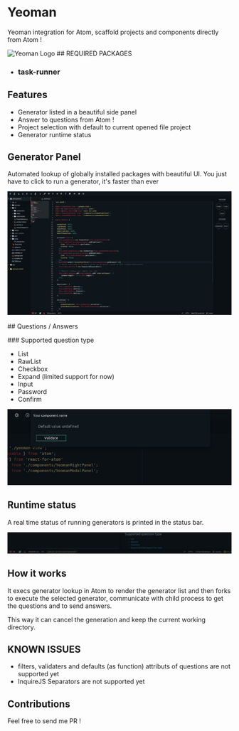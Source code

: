 # Yeoman

Yeoman integration for Atom, scaffold projects and components directly from Atom !

![Yeoman Logo](http://yeoman.io/static/yeoman-02.83c46c7213.png)
## REQUIRED PACKAGES
  - ### task-runner

## Features

  - Generator listed in a beautiful side panel
  - Answer to questions from Atom !
  - Project selection with default to current opened file project
  - Generator runtime status

## Generator Panel

Automated lookup of globally installed packages with beautiful UI.
You just have to click to run a generator, it's faster than ever

![Generators screenshot](https://raw.githubusercontent.com/alanzanattadev/atom-yeoman/master/right-panel-screenshot.png)

## Questions / Answers

### Supported question type
  - List
  - RawList
  - Checkbox
  - Expand (limited support for now)
  - Input
  - Password
  - Confirm

![Question form screenshot](https://raw.githubusercontent.com/alanzanattadev/atom-yeoman/master/question-form-screenshot.png)

## Runtime status

A real time status of running generators is printed in the status bar.

![Task runner screenshot](https://raw.githubusercontent.com/alanzanattadev/atom-yeoman/master/task-runner-screenshot.png)

## How it works

It execs generator lookup in Atom to render the generator list and then forks to execute the selected generator, communicate with child process to get the questions and to send answers.

This way it can cancel the generation and keep the current working directory.

## KNOWN ISSUES
  - filters, validaters and defaults (as function) attributs of questions are not supported yet
  - InquireJS Separators are not supported yet

## Contributions

Feel free to send me PR !
